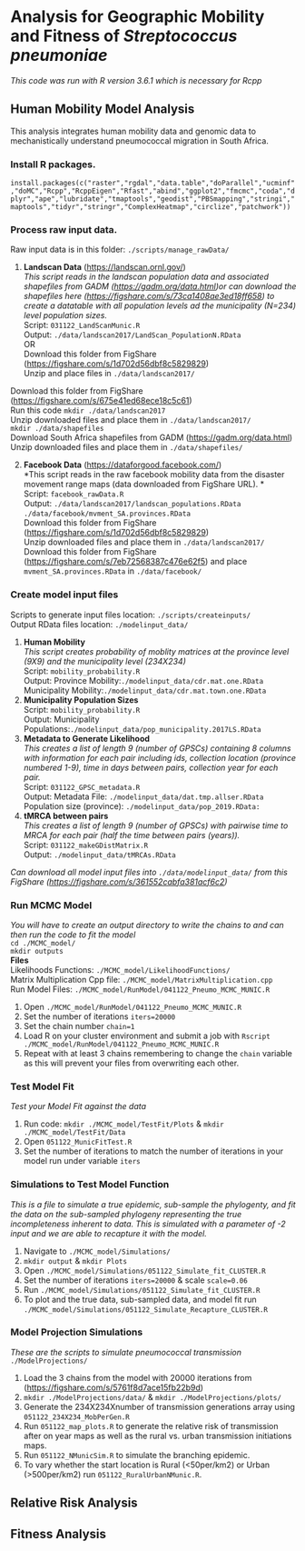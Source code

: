 # Analysis for Geographic Mobility and Fitness of *Streptococcus pneumoniae*
*This code was run with R version 3.6.1 which is necessary for Rcpp*
## Human Mobility Model Analysis
This analysis integrates human mobility data and genomic data to mechanistically understand pneumococcal migration in South Africa.

### Install R packages. 
```install.packages(c("raster","rgdal","data.table","doParallel","ucminf","doMC","Rcpp","RcppEigen","Rfast","abind","ggplot2","fmcmc","coda","dplyr","ape","lubridate","tmaptools","geodist","PBSmapping","stringi","maptools","tidyr","stringr","ComplexHeatmap","circlize","patchwork"))```

### Process raw input data.  
Raw input data is in this folder:
```./scripts/manage_rawData/```
1) **Landscan Data** (https://landscan.ornl.gov/) <br />
*This script reads in the landscan population data and associated shapefiles from GADM (https://gadm.org/data.html)or can download the shapefiles here (https://figshare.com/s/73ca1408ae3ed18ff658) to create a datatable with all population levels ad the municipality (N=234) level population sizes.*  
Script: ```031122_LandScanMunic.R``` <br />
Output: ```./data/landscan2017/LandScan_PopulationN.RData```  <br />
OR <br />
Download this folder from FigShare (https://figshare.com/s/1d702d56dbf8c5829829)<br />
Unzip and place files in ```./data/landscan2017/```<br />

 Download this folder from FigShare (https://figshare.com/s/675e41ed68ece18c5c61)<br />
  Run this code ```mkdir ./data/landscan2017``` <br />
  Unzip downloaded files and place them in ```./data/landscan2017/```<br />
  ```mkdir ./data/shapefiles```<br />
  Download South Africa shapefiles from GADM (https://gadm.org/data.html)<br />
  Unzip downloaded files and place them in ```./data/shapefiles/```<br />
  
2) **Facebook Data** (https://dataforgood.facebook.com/) <br />
*This script reads in the raw facebook mobility data from the disaster movement range maps (data downloaded from FigShare URL). *<br />
Script: ```facebook_rawData.R``` <br />
Output: ```./data/landscan2017/landscan_populations.RData```  <br />
```./data/facebook/mvment_SA.provinces.RData```  <br />
Download this folder from FigShare (https://figshare.com/s/1d702d56dbf8c5829829) <br />
Unzip downloaded files and place them in ```./data/landscan2017/```<br />
Download this folder from FigShare (https://figshare.com/s/7eb72568387c476e62f5) and place ```mvment_SA.provinces.RData``` in ```./data/facebook/``` <br />

### Create model input files
Scripts to generate input files location: ```./scripts/createinputs/``` <br />
Output RData files location: ```./modelinput_data/``` <br />
1) **Human Mobility** <br />
*This script creates probability of moblity matrices at the province level (9X9) and the municipality level (234X234)*  
Script: ```mobility_probability.R``` <br />
Output: Province Mobility:```./modelinput_data/cdr.mat.one.RData ``` <br />
Municipality Mobility:```./modelinput_data/cdr.mat.town.one.RData ``` <br />
2) **Municipality Population Sizes** <br />
Script: ```mobility_probability.R``` <br />
Output: Municipality Populations:```./modelinput_data/pop_municipality.2017LS.RData```  <br />
3) **Metadata to Generate Likelihood**<br />
*This creates a list of length 9 (number of GPSCs) containing 8 columns with information for each pair including ids, collection location (province numbered 1-9), time in days between pairs, collection year for each pair.*<br />
Script: ```031122_GPSC_metadata.R```<br />
Output: Metadata File: ```./modelinput_data/dat.tmp.allser.RData```<br />
Population size (province): ```./modelinput_data/pop_2019.RData: ```<br />
4) **tMRCA between pairs**<br />
*This creates a list of length 9 (number of GPSCs) with pairwise time to MRCA for each pair (half the time between pairs (years)).*<br />
Script: ```031122_makeGDistMatrix.R```<br />
Output: ```./modelinput_data/tMRCAs.RData```<br />

*Can download all model input files into ```./data/modelinput_data/``` from this FigShare (https://figshare.com/s/361552cabfa381acf6c2)*

### Run MCMC Model<br />
*You will have to create an output directory to write the chains to and can then run the code to fit the model*<br />
  ```cd ./MCMC_model/```<br/>
 ```mkdir outputs```<br/>
 **Files**<br/>
Likelihoods Functions: ```./MCMC_model/LikelihoodFunctions/```<br />
Matrix Multiplication Cpp file: ```./MCMC_model/MatrixMultiplication.cpp```<br />
Run Model Files: ```./MCMC_model/RunModel/041122_Pneumo_MCMC_MUNIC.R```<br />
1) Open ```./MCMC_model/RunModel/041122_Pneumo_MCMC_MUNIC.R``` <br />
2) Set the number of iterations ```iters=20000```
3) Set the chain number ```chain=1```
4) Load R on your cluster environment and submit a job with ```Rscript ./MCMC_model/RunModel/041122_Pneumo_MCMC_MUNIC.R```
5) Repeat with at least 3 chains remembering to change the ```chain``` variable as this will prevent your files from overwriting each other.

### Test Model Fit <br />
*Test your Model Fit against the data*
1) Run code: ```mkdir ./MCMC_model/TestFit/Plots``` & ```mkdir ./MCMC_model/TestFit/Data```
2) Open ```051122_MunicFitTest.R```
3) Set the number of iterations to match the number of iterations in your model run under variable ```iters```


### Simulations to Test Model Function <br />
*This is a file to simulate a true epidemic, sub-sample the phylogenty, and fit the data on the sub-sampled phylogeny representing the true incompleteness inherent to data. This is simulated with a parameter of -2 input and we are able to recapture it with the model.*
1) Navigate to ```./MCMC_model/Simulations/```
2) ```mkdir output``` & ```mkdir Plots```
3) Open ```./MCMC_model/Simulations/051122_Simulate_fit_CLUSTER.R```
4) Set the number of iterations ```iters=20000``` & scale ```scale=0.06```
5) Run ```./MCMC_model/Simulations/051122_Simulate_fit_CLUSTER.R```
6) To plot and the true data, sub-sampled data, and model fit run ```./MCMC_model/Simulations/051122_Simulate_Recapture_CLUSTER.R```

### Model Projection Simulations <br />
*These are the scripts to simulate pneumococcal transmission*
```./ModelProjections/```
1) Load the 3 chains from the model with 20000 iterations from (https://figshare.com/s/5761f8d7ace15fb22b9d)
2) ```mkdir ./ModelProjections/data/``` & ```mkdir ./ModelProjections/plots/```
3) Generate the 234X234Xnumber of transmission generations array using ```051122_234X234_MobPerGen.R```
4) Run ```051122_map_plots.R``` to generate the relative risk of transmission after on year maps as well as the rural vs. urban transmission initiations maps.
5) Run ```051122_NMunicSim.R``` to simulate the branching epidemic.
6) To vary whether the start location is Rural (<50per/km2) or Urban (>500per/km2) run ```051122_RuralUrbanNMunic.R```. 
## Relative Risk Analysis



## Fitness Analysis
